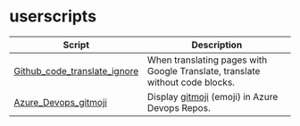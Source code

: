 # userscripts

| Script                       | Description |
| ---------------------------- | ----------- |
| [Github_code_translate_ignore](./Github_code_translate_ignore) | When translating pages with Google Translate, translate without code blocks. | 
| [Azure_Devops_gitmoji](./Azure_Devops_gitmoji) | Display [gitmoji](https://gitmoji.carloscuesta.me/) (emoji) in Azure Devops Repos. | 
